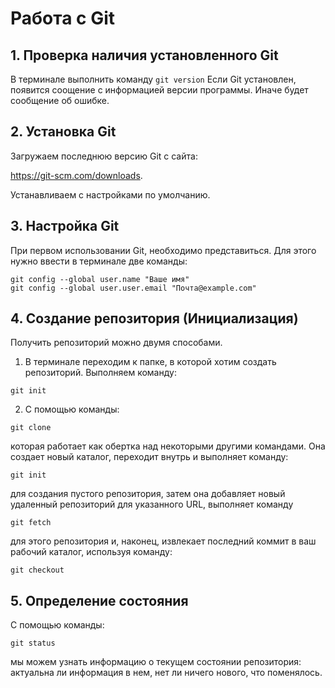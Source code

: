 # Работа с Git
## 1. Проверка наличия установленного Git
В терминале выполнить команду `git version`
Если Git установлен, появится соощение с информацией версии программы. Иначе будет сообщение об ошибке.

## 2. Установка Git 
Загружаем последнюю версию Git с сайта:

https://git-scm.com/downloads.

Устанавливаем с настройками по умолчанию.

## 3. Настройка Git
При первом использовании Git, необходимо представиться. Для этого нужно ввести в терминале две команды: 
```
git config --global user.name "Ваше имя"
git config --global user.user.email "Почта@example.com"
```

## 4. Создание репозитория (Инициализация)
Получить репозиторий можно двумя способами.
1. В терминале переходим к папке, в которой хотим создать репозиторий. Выполняем команду:
```
git init
```
2. С помощью команды:
```
git clone
```
которая работает как обертка над некоторыми другими командами. Она создает новый каталог, переходит внутрь и выполняет команду:
```
git init
```
для создания пустого репозитория, затем она добавляет новый удаленный репозиторий для указанного URL, выполняет команду
```
git fetch
```
для этого репозитория и, наконец, извлекает последний коммит в ваш рабочий каталог, используя команду:
```
git checkout
```

## 5. Определение состояния
С помощью команды:
```
git status
```
мы можем узнать информацию о текущем состоянии репозитория: актуальна ли информация в нем, нет ли ничего нового, что поменялось.

